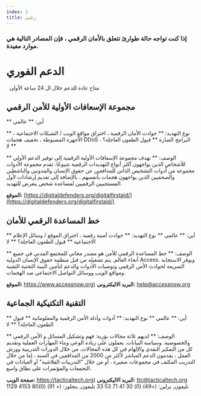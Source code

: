 ```yaml
---
index: 1
title: رقمي
---
```

### إذا كنت تواجه حالة طوارئ تتعلق بالأمان الرقمي ، فإن المصادر التالية هي موارد مفيدة.

# الدعم الفوري

  متاح عادة للدعم خلال ال 24 ساعة الأولى

## مجموعة الإسعافات الأولية للأمن الرقمي

** أين: ** عالمي

** نوع التهديد: ** حوادث الأمان الرقمية ، اختراق مواقع الويب / الشبكات الاجتماعية ، الأجهزة المضبوطة ، تخفيف هجمات DDoS ، البرامج الضارة
** قبول الطعون العاجلة؟ ** لا

** الوصف: ** تهدف مجموعة الإسعافات الأولية الرقمية إلى توفير الدعم الأولي للأشخاص الذين يواجهون أكثر أنواع التهديدات الرقمية شيوعًا. تقدم مجموعة الأدوات مجموعة من أدوات التشخيص الذاتي للمدافعين عن حقوق الإنسان والمدونين والناشطين والصحفيين الذين يواجهون هجمات بأنفسهم ، بالإضافة إلى تقديم إرشادات لأول المستجيبين الرقميين لمساعدة شخص يتعرض للتهديد.

**الموقع:** [https://digitaldefenders.org/digitalfirstaid/](https://digitaldefenders.org/digitalfirstaid/)

## خط المساعدة الرقمي للأمان

** أين: ** عالمي
** نوع التهديد: ** حوادث أمنية رقمية ، اختراق الموقع / وسائل الإعلام الاجتماعية
** قبول الطعون العاجلة؟ ** لا

** الوصف: ** خط المساعدة الرقمي للأمن هو مصدر مجاني للمجتمع المدني في جميع أنحاء العالم. يتم تشغيله من قبل منظمة حقوق الإنسان الدولية Access. ويوفر الاستجابة السريعة لحوادث الأمن الرقمي وتوصيات الأدوات والدعم لتأمين البنية التحتية التقنية ومواقع الويب ووسائل التواصل الاجتماعي ضد الهجمات.

**الموقع:** [https://www.accessnow.org)](https://www.accessnow.org) 
**البريد الاليكترونى:** help@accessnow.org

## التقنية التكتيكية الجماعية

** أين: ** عالمي
** نوع التهديد: ** أدوات وأدلة الأمن الرقمية والمعلوماتية
** قبول الطعون العاجلة؟ ** لا

** الوصف: ** لديهم ثلاثة مجالات بؤرية: فهم وتشكيل المسائل و الأمن الرقمي والخصوصية. وسياسة البيانات. يعملون على زيادة الوعي وبناء المهارات العملية وتقديم كل من التفكير النقدي والإلهام في كل هذه المجالات. من خلال الدورات التدريبية وورش العمل ، يقدمون الدعم المباشر لأكثر من 2000 من المدافعين في السنة ، إما من خلال التدريب المكثف في مجموعات صغيرة ، أو من خلال "التدريبات الفلاشية" أو العيادات في التجمعات والمؤتمرات على نطاق واسع.

**صفحة الويب:** [https://tacticaltech.org)](https://tacticaltech.org) 
**البريد الاليكترونى:** ttc@tacticaltech.org 
تليفون, برلين: (+49) (0) 30 41 71 53 33 
تليفون, بنجلور: (+ 91) (0)80 4153 1129
